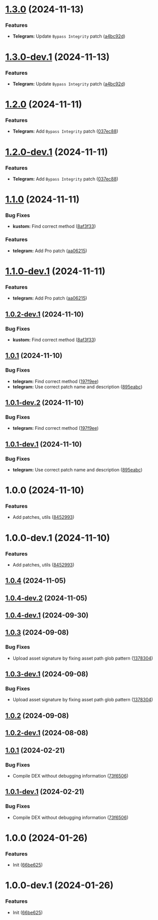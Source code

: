 # [1.3.0](https://github.com/Aunali321/ReVancedExperiments/compare/v1.2.0...v1.3.0) (2024-11-13)


### Features

* **Telegram:** Update `Bypass Integrity` patch ([a4bc92d](https://github.com/Aunali321/ReVancedExperiments/commit/a4bc92d0c12179302c9cf7e6d4646f051a4b778f))

# [1.3.0-dev.1](https://github.com/Aunali321/ReVancedExperiments/compare/v1.2.0...v1.3.0-dev.1) (2024-11-13)


### Features

* **Telegram:** Update `Bypass Integrity` patch ([a4bc92d](https://github.com/Aunali321/ReVancedExperiments/commit/a4bc92d0c12179302c9cf7e6d4646f051a4b778f))

# [1.2.0](https://github.com/Aunali321/ReVancedExperiments/compare/v1.1.0...v1.2.0) (2024-11-11)


### Features

* **Telegram:** Add `Bypass Integrity` patch ([037ec88](https://github.com/Aunali321/ReVancedExperiments/commit/037ec88741df3a948c062684ace7632db7eb18b5))

# [1.2.0-dev.1](https://github.com/Aunali321/ReVancedExperiments/compare/v1.1.0...v1.2.0-dev.1) (2024-11-11)


### Features

* **Telegram:** Add `Bypass Integrity` patch ([037ec88](https://github.com/Aunali321/ReVancedExperiments/commit/037ec88741df3a948c062684ace7632db7eb18b5))

# [1.1.0](https://github.com/Aunali321/ReVancedExperiments/compare/v1.0.1...v1.1.0) (2024-11-11)


### Bug Fixes

* **kustom:** Find correct method ([8af3f33](https://github.com/Aunali321/ReVancedExperiments/commit/8af3f3384de35be3ea0c5f7ab9700a2ed2fe5c2c))


### Features

* **telegram:** Add Pro patch ([aa06215](https://github.com/Aunali321/ReVancedExperiments/commit/aa0621508c9aabf492612941d292a4a6601508ca))

# [1.1.0-dev.1](https://github.com/Aunali321/ReVancedExperiments/compare/v1.0.2-dev.1...v1.1.0-dev.1) (2024-11-11)


### Features

* **telegram:** Add Pro patch ([aa06215](https://github.com/Aunali321/ReVancedExperiments/commit/aa0621508c9aabf492612941d292a4a6601508ca))

## [1.0.2-dev.1](https://github.com/Aunali321/ReVancedExperiments/compare/v1.0.1...v1.0.2-dev.1) (2024-11-10)


### Bug Fixes

* **kustom:** Find correct method ([8af3f33](https://github.com/Aunali321/ReVancedExperiments/commit/8af3f3384de35be3ea0c5f7ab9700a2ed2fe5c2c))

## [1.0.1](https://github.com/Aunali321/ReVancedExperiments/compare/v1.0.0...v1.0.1) (2024-11-10)


### Bug Fixes

* **telegram:** Find correct method ([197f9ee](https://github.com/Aunali321/ReVancedExperiments/commit/197f9ee4e046135a2b298861485d57b11a405099))
* **telegram:** Use correct patch name and description ([895eabc](https://github.com/Aunali321/ReVancedExperiments/commit/895eabcec818b45baa63ffc8ad02a6ae53c05e53))

## [1.0.1-dev.2](https://github.com/Aunali321/ReVancedExperiments/compare/v1.0.1-dev.1...v1.0.1-dev.2) (2024-11-10)


### Bug Fixes

* **telegram:** Find correct method ([197f9ee](https://github.com/Aunali321/ReVancedExperiments/commit/197f9ee4e046135a2b298861485d57b11a405099))

## [1.0.1-dev.1](https://github.com/Aunali321/ReVancedExperiments/compare/v1.0.0...v1.0.1-dev.1) (2024-11-10)


### Bug Fixes

* **telegram:** Use correct patch name and description ([895eabc](https://github.com/Aunali321/ReVancedExperiments/commit/895eabcec818b45baa63ffc8ad02a6ae53c05e53))

# 1.0.0 (2024-11-10)


### Features

* Add patches, utils ([8452993](https://github.com/Aunali321/ReVancedExperiments/commit/84529931c0964ddba9986f66043db62393444ac2))

# 1.0.0-dev.1 (2024-11-10)


### Features

* Add patches, utils ([8452993](https://github.com/Aunali321/ReVancedExperiments/commit/84529931c0964ddba9986f66043db62393444ac2))

## [1.0.4](https://github.com/ReVanced/revanced-patches-template/compare/v1.0.3...v1.0.4) (2024-11-05)

## [1.0.4-dev.2](https://github.com/ReVanced/revanced-patches-template/compare/v1.0.4-dev.1...v1.0.4-dev.2) (2024-11-05)

## [1.0.4-dev.1](https://github.com/ReVanced/revanced-patches-template/compare/v1.0.3...v1.0.4-dev.1) (2024-09-30)

## [1.0.3](https://github.com/ReVanced/revanced-patches-template/compare/v1.0.2...v1.0.3) (2024-09-08)


### Bug Fixes

* Upload asset signature by fixing asset path glob pattern ([1378304](https://github.com/ReVanced/revanced-patches-template/commit/1378304809092e1f5a5c8fb4beb0964496222059))

## [1.0.3-dev.1](https://github.com/ReVanced/revanced-patches-template/compare/v1.0.2...v1.0.3-dev.1) (2024-09-08)


### Bug Fixes

* Upload asset signature by fixing asset path glob pattern ([1378304](https://github.com/ReVanced/revanced-patches-template/commit/1378304809092e1f5a5c8fb4beb0964496222059))

## [1.0.2](https://github.com/ReVanced/revanced-patches-template/compare/v1.0.1...v1.0.2) (2024-09-08)

## [1.0.2-dev.1](https://github.com/ReVanced/revanced-patches-template/compare/v1.0.1...v1.0.2-dev.1) (2024-08-08)

## [1.0.1](https://github.com/ReVanced/revanced-patches-template/compare/v1.0.0...v1.0.1) (2024-02-21)


### Bug Fixes

* Compile DEX without debugging information ([73f6506](https://github.com/ReVanced/revanced-patches-template/commit/73f6506bccc01e5622a6e19bedcf6d54d3f701c7))

## [1.0.1-dev.1](https://github.com/ReVanced/revanced-patches-template/compare/v1.0.0...v1.0.1-dev.1) (2024-02-21)


### Bug Fixes

* Compile DEX without debugging information ([73f6506](https://github.com/ReVanced/revanced-patches-template/commit/73f6506bccc01e5622a6e19bedcf6d54d3f701c7))

# 1.0.0 (2024-01-26)


### Features

* Init ([66be625](https://github.com/ReVanced/revanced-patches-template/commit/66be625f25ee2d678dac62a5bf4daa631284f8f6))

# 1.0.0-dev.1 (2024-01-26)


### Features

* Init ([66be625](https://github.com/ReVanced/revanced-patches-template/commit/66be625f25ee2d678dac62a5bf4daa631284f8f6))

